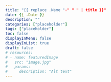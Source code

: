 ```yaml
---
title: "{{ replace .Name "-" " " | title }}"
date: {{ .Date }}
description: ""
categories: ["placeholder"]
tags: ["placeholder"]
toc: false
displayInMenu: false
displayInList: true
draft: false
# resources:
# - name: featuredImage
#   src: "image.jpg"
#   params:
#     description: "Alt text"
---
```


